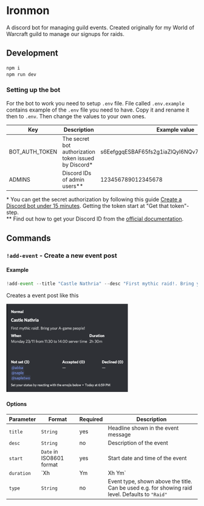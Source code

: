 # Ironmon

A discord bot for managing guild events. Created originally for my World of Warcraft guild to manage our signups for raids.

## Development

```bash
npm i
npm run dev
```

### Setting up the bot

For the bot to work you need to setup `.env` file. File called `.env.example` contains example of the `.env` file you need to have. Copy it and rename it then to `.env`. Then change the values to your own ones.

| Key            | Description                                            | Example value                                     |
| -------------- | ------------------------------------------------------ | ------------------------------------------------- |
| BOT_AUTH_TOKEN | The secret bot authorization token issued by Discord\* | s6EefggqESBAF65fs2g1iaZlQyI6NQv7FgecxAcTUyVtYjTaD |
| ADMINS         | Discord IDs of admin users\*\*                         | 123456789012345678                                |

\* You can get the secret authorization by following this guide [Create a Discord bot under 15 minutes](https://thomlom.dev/create-a-discord-bot-under-15-minutes/). Getting the token start at "Get that token"-step.  
\*\* Find out how to get your Discord ID from the [official documentation](https://support.discordapp.com/hc/en-us/articles/206346498-Where-can-I-find-my-User-Server-Message-ID-).

## Commands

### `!add-event` - Create a new event post

#### Example

```ts
!add-event --title "Castle Nathria" --desc "First mythic raid!. Bring your A-game people!" --start "2020-11-23 12:30:00+02:00" --duration "2h 30m" --type "Normal"
```

Creates a event post like this

<img width="320" src="docs/example-add-event.png" />

#### Options

| Parameter  | Format                   | Required | Description                                                                                      |
| ---------- | ------------------------ | -------- | ------------------------------------------------------------------------------------------------ |
| `title`    | `String`                 | yes      | Headline shown in the event message                                                              |
| `desc`     | `String`                 | no       | Description of the event                                                                         |
| `start`    | `Date` in ISO8601 format | yes      | Start date and time of the event                                                                 |
| `duration` | `Xh | Ym | Xh Ym`        | yes      | Duration of the event in hours and/or minutes. For example `2h 30m`, `4h` or `45m`               |
| `type`     | `String`                 | no       | Event type, shown above the title. Can be used e.g. for showing raid level. Defaults to `"Raid"` |
